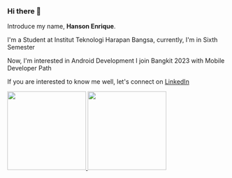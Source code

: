 ### Hi there 👋

Introduce my name, **Hanson Enrique**.

I'm a Student at Institut Teknologi Harapan Bangsa, currently, I'm in Sixth Semester

Now, I'm interested in Android Development
I join Bangkit 2023 with Mobile Developer Path

If you are interested to know me well, let's connect on [LinkedIn](https://www.linkedin.com/in/hansonenrique/)

<p align="left">
<a href="https://github.com/Sonz20">
  <img height="180em" src="https://github-readme-stats-eight-theta.vercel.app/api?username=Sonz20&show_icons=true&theme=algolia&include_all_commits=true&count_private=true"/>
  <img height="180em" src="https://github-readme-stats-eight-theta.vercel.app/api/top-langs/?username=Sonz20&layout=compact&langs_count=8&theme=algolia"/>
</a>
</p>

<!--
**Sonz20/sonz20** is a ✨ _special_ ✨ repository because its `README.md` (this file) appears on your GitHub profile.

Here are some ideas to get you started:

- 🔭 I’m currently working on ...
- 🌱 I’m currently learning ...
- 👯 I’m looking to collaborate on ...
- 🤔 I’m looking for help with ...
- 💬 Ask me about ...
- 📫 How to reach me: ...
- 😄 Pronouns: ...
- ⚡ Fun fact: ...
-->
